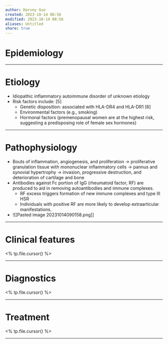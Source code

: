 ```yaml
---
author: Harvey Guo
created: 2023-10-14 08:56
modified: 2023-10-14 08:56
aliases: Untitled
share: true
---
```

# Epidemiology


---
# Etiology
- Idiopathic inflammatory autoimmune disorder of unknown etiology
- Risk factors include: [5]
	- Genetic disposition: associated with HLA-DR4 and HLA-DR1 [6]
	- Environmental factors (e.g., smoking)
	- Hormonal factors (premenopausal women are at the highest risk, suggesting a predisposing role of female sex hormones)

---
# Pathophysiology
- Bouts of inflammation, angiogenesis, and proliferation → proliferative granulation tissue with mononuclear inflammatory cells → pannus and synovial hypertrophy → invasion, progressive destruction, and deterioration of cartilage and bone
- Antibodies against Fc portion of IgG (rheumatoid factor, RF) are produced to aid in removing autoantibodies and immune complexes.
	- RF excess triggers formation of new immune complexes and type III HSR
	- Individuals with positive RF are more likely to develop extraarticular manifestations.
- ![[Pasted image 20231014090158.png]]

---
# Clinical features
<% tp.file.cursor() %>

---
# Diagnostics
<% tp.file.cursor() %>

---
# Treatment
<% tp.file.cursor() %>

---
